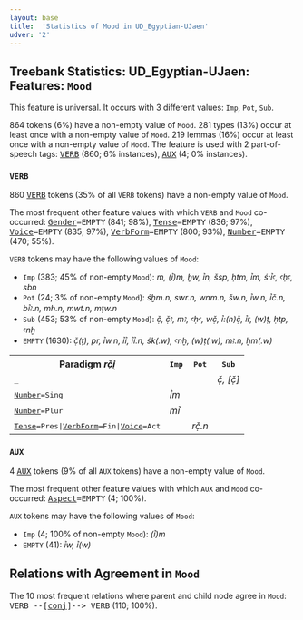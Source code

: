 ```yaml
---
layout: base
title:  'Statistics of Mood in UD_Egyptian-UJaen'
udver: '2'
---
```


## Treebank Statistics: UD_Egyptian-UJaen: Features: `Mood`

This feature is universal.
It occurs with 3 different values: `Imp`, `Pot`, `Sub`.

864 tokens (6%) have a non-empty value of `Mood`.
281 types (13%) occur at least once with a non-empty value of `Mood`.
219 lemmas (16%) occur at least once with a non-empty value of `Mood`.
The feature is used with 2 part-of-speech tags: <tt><a href="egy_ujaen-pos-VERB.html">VERB</a></tt> (860; 6% instances), <tt><a href="egy_ujaen-pos-AUX.html">AUX</a></tt> (4; 0% instances).

### `VERB`

860 <tt><a href="egy_ujaen-pos-VERB.html">VERB</a></tt> tokens (35% of all `VERB` tokens) have a non-empty value of `Mood`.

The most frequent other feature values with which `VERB` and `Mood` co-occurred: <tt><a href="egy_ujaen-feat-Gender.html">Gender</a></tt><tt>=EMPTY</tt> (841; 98%), <tt><a href="egy_ujaen-feat-Tense.html">Tense</a></tt><tt>=EMPTY</tt> (836; 97%), <tt><a href="egy_ujaen-feat-Voice.html">Voice</a></tt><tt>=EMPTY</tt> (835; 97%), <tt><a href="egy_ujaen-feat-VerbForm.html">VerbForm</a></tt><tt>=EMPTY</tt> (800; 93%), <tt><a href="egy_ujaen-feat-Number.html">Number</a></tt><tt>=EMPTY</tt> (470; 55%).

`VERB` tokens may have the following values of `Mood`:

* `Imp` (383; 45% of non-empty `Mood`): <em>m, (ꞽ)m, ḫw, ꞽn, šsp, ḥtm, ꞽm, ś:ꞽꜥ, ꜥḥꜥ, sbn</em>
* `Pot` (24; 3% of non-empty `Mood`): <em>śḫm.n, swr.n, wnm.n, šw.n, ꞽw.n, ꞽč.n, bꞽꜣ.n, mh.n, mwt.n, mṭw.n</em>
* `Sub` (453; 53% of non-empty `Mood`): <em>č̣, č̣ꜣ, mꜣ, ꜥḥꜥ, wč̣, ꞽ:(n)č̣, ꞽr, (w)ṭ, ḥtp, ꜥnḫ</em>
* `EMPTY` (1630): <em>č̣(ṭ), pr, ꞽw.n, ꞽꞽ, ꞽꞽ.n, śk(.w), ꜥnḫ, (w)ṭ(.w), mꜣ.n, ḫm(.w)</em>

<table>
  <tr><th>Paradigm <i>rč̣i̯</i></th><th><tt>Imp</tt></th><th><tt>Pot</tt></th><th><tt>Sub</tt></th></tr>
  <tr><td><tt>_</tt></td><td></td><td></td><td><em>č̣, [č̣]</em></td></tr>
  <tr><td><tt><tt><a href="egy_ujaen-feat-Number.html">Number</a></tt><tt>=Sing</tt></tt></td><td><em>ꞽm</em></td><td></td><td></td></tr>
  <tr><td><tt><tt><a href="egy_ujaen-feat-Number.html">Number</a></tt><tt>=Plur</tt></tt></td><td><em>mꞽ</em></td><td></td><td></td></tr>
  <tr><td><tt><tt><a href="egy_ujaen-feat-Tense.html">Tense</a></tt><tt>=Pres</tt>|<tt><a href="egy_ujaen-feat-VerbForm.html">VerbForm</a></tt><tt>=Fin</tt>|<tt><a href="egy_ujaen-feat-Voice.html">Voice</a></tt><tt>=Act</tt></tt></td><td></td><td><em>rč̣.n</em></td><td></td></tr>
</table>

### `AUX`

4 <tt><a href="egy_ujaen-pos-AUX.html">AUX</a></tt> tokens (9% of all `AUX` tokens) have a non-empty value of `Mood`.

The most frequent other feature values with which `AUX` and `Mood` co-occurred: <tt><a href="egy_ujaen-feat-Aspect.html">Aspect</a></tt><tt>=EMPTY</tt> (4; 100%).

`AUX` tokens may have the following values of `Mood`:

* `Imp` (4; 100% of non-empty `Mood`): <em>(ꞽ)m</em>
* `EMPTY` (41): <em>ꞽw, ꞽ(w)</em>

## Relations with Agreement in `Mood`

The 10 most frequent relations where parent and child node agree in `Mood`:
<tt>VERB --[<tt><a href="egy_ujaen-dep-conj.html">conj</a></tt>]--> VERB</tt> (110; 100%).

